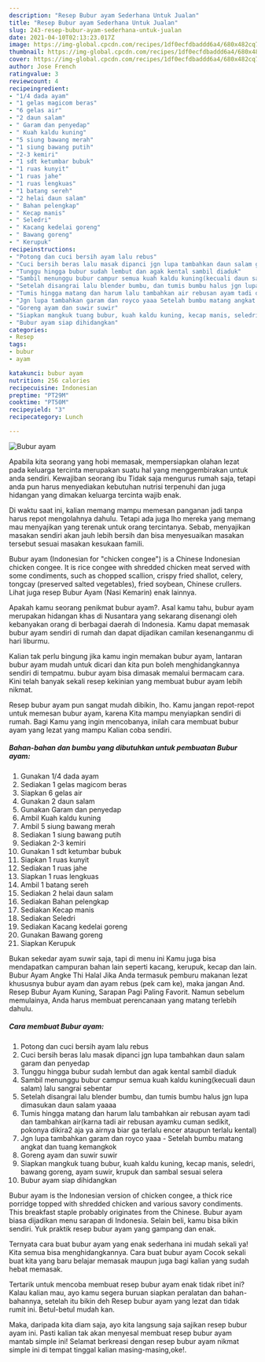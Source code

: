 ```yaml
---
description: "Resep Bubur ayam Sederhana Untuk Jualan"
title: "Resep Bubur ayam Sederhana Untuk Jualan"
slug: 243-resep-bubur-ayam-sederhana-untuk-jualan
date: 2021-04-10T02:13:23.017Z
image: https://img-global.cpcdn.com/recipes/1df0ecfdbaddd6a4/680x482cq70/bubur-ayam-foto-resep-utama.jpg
thumbnail: https://img-global.cpcdn.com/recipes/1df0ecfdbaddd6a4/680x482cq70/bubur-ayam-foto-resep-utama.jpg
cover: https://img-global.cpcdn.com/recipes/1df0ecfdbaddd6a4/680x482cq70/bubur-ayam-foto-resep-utama.jpg
author: Jose French
ratingvalue: 3
reviewcount: 4
recipeingredient:
- "1/4 dada ayam"
- "1 gelas magicom beras"
- "6 gelas air"
- "2 daun salam"
- " Garam dan penyedap"
- " Kuah kaldu kuning"
- "5 siung bawang merah"
- "1 siung bawang putih"
- "2-3 kemiri"
- "1 sdt ketumbar bubuk"
- "1 ruas kunyit"
- "1 ruas jahe"
- "1 ruas lengkuas"
- "1 batang sereh"
- "2 helai daun salam"
- " Bahan pelengkap"
- " Kecap manis"
- " Seledri"
- " Kacang kedelai goreng"
- " Bawang goreng"
- " Kerupuk"
recipeinstructions:
- "Potong dan cuci bersih ayam lalu rebus"
- "Cuci bersih beras lalu masak dipanci jgn lupa tambahkan daun salam garam dan penyedap"
- "Tunggu hingga bubur sudah lembut dan agak kental sambil diaduk"
- "Sambil menunggu bubur campur semua kuah kaldu kuning(kecuali daun salam) lalu sangrai sebentar"
- "Setelah disangrai lalu blender bumbu, dan tumis bumbu halus jgn lupa dimasukan daun salam yaaaa"
- "Tumis hingga matang dan harum lalu tambahkan air rebusan ayam tadi dan tambahkan air(karna tadi air rebusan ayamku cuman sedikit, pokonya dikira2 aja ya airnya biar ga terlalu encer ataupun terlalu kental)"
- "Jgn lupa tambahkan garam dan royco yaaa Setelah bumbu matang angkat dan tuang kemangkok"
- "Goreng ayam dan suwir suwir"
- "Siapkan mangkuk tuang bubur, kuah kaldu kuning, kecap manis, seledri, bawang goreng, ayam suwir, krupuk dan sambal sesuai selera"
- "Bubur ayam siap dihidangkan"
categories:
- Resep
tags:
- bubur
- ayam

katakunci: bubur ayam 
nutrition: 256 calories
recipecuisine: Indonesian
preptime: "PT29M"
cooktime: "PT50M"
recipeyield: "3"
recipecategory: Lunch

---
```



![Bubur ayam](https://img-global.cpcdn.com/recipes/1df0ecfdbaddd6a4/680x482cq70/bubur-ayam-foto-resep-utama.jpg)

Apabila kita seorang yang hobi memasak, mempersiapkan olahan lezat pada keluarga tercinta merupakan suatu hal yang menggembirakan untuk anda sendiri. Kewajiban seorang ibu Tidak saja mengurus rumah saja, tetapi anda pun harus menyediakan kebutuhan nutrisi terpenuhi dan juga hidangan yang dimakan keluarga tercinta wajib enak.

Di waktu  saat ini, kalian memang mampu memesan panganan jadi tanpa harus repot mengolahnya dahulu. Tetapi ada juga lho mereka yang memang mau menyajikan yang terenak untuk orang tercintanya. Sebab, menyajikan masakan sendiri akan jauh lebih bersih dan bisa menyesuaikan masakan tersebut sesuai masakan kesukaan famili. 

Bubur ayam (Indonesian for &#34;chicken congee&#34;) is a Chinese Indonesian chicken congee. It is rice congee with shredded chicken meat served with some condiments, such as chopped scallion, crispy fried shallot, celery, tongcay (preserved salted vegetables), fried soybean, Chinese crullers. Lihat juga resep Bubur Ayam (Nasi Kemarin) enak lainnya.

Apakah kamu seorang penikmat bubur ayam?. Asal kamu tahu, bubur ayam merupakan hidangan khas di Nusantara yang sekarang disenangi oleh kebanyakan orang di berbagai daerah di Indonesia. Kamu dapat memasak bubur ayam sendiri di rumah dan dapat dijadikan camilan kesenanganmu di hari liburmu.

Kalian tak perlu bingung jika kamu ingin memakan bubur ayam, lantaran bubur ayam mudah untuk dicari dan kita pun boleh menghidangkannya sendiri di tempatmu. bubur ayam bisa dimasak memalui bermacam cara. Kini telah banyak sekali resep kekinian yang membuat bubur ayam lebih nikmat.

Resep bubur ayam pun sangat mudah dibikin, lho. Kamu jangan repot-repot untuk memesan bubur ayam, karena Kita mampu menyiapkan sendiri di rumah. Bagi Kamu yang ingin mencobanya, inilah cara membuat bubur ayam yang lezat yang mampu Kalian coba sendiri.

<!--inarticleads1-->

##### Bahan-bahan dan bumbu yang dibutuhkan untuk pembuatan Bubur ayam:

1. Gunakan 1/4 dada ayam
1. Sediakan 1 gelas magicom beras
1. Siapkan 6 gelas air
1. Gunakan 2 daun salam
1. Gunakan  Garam dan penyedap
1. Ambil  Kuah kaldu kuning
1. Ambil 5 siung bawang merah
1. Sediakan 1 siung bawang putih
1. Sediakan 2-3 kemiri
1. Gunakan 1 sdt ketumbar bubuk
1. Siapkan 1 ruas kunyit
1. Sediakan 1 ruas jahe
1. Siapkan 1 ruas lengkuas
1. Ambil 1 batang sereh
1. Sediakan 2 helai daun salam
1. Sediakan  Bahan pelengkap
1. Sediakan  Kecap manis
1. Sediakan  Seledri
1. Sediakan  Kacang kedelai goreng
1. Gunakan  Bawang goreng
1. Siapkan  Kerupuk


Bukan sekedar ayam suwir saja, tapi di menu ini Kamu juga bisa mendapatkan campuran bahan lain seperti kacang, kerupuk, kecap dan lain. Bubur Ayam Angke Thi Halal Jika Anda termasuk pemburu makanan lezat khususnya bubur ayam dan ayam rebus (pek cam ke), maka jangan And. Resep Bubur Ayam Kuning, Sarapan Pagi Paling Favorit. Namun sebelum memulainya, Anda harus membuat perencanaan yang matang terlebih dahulu. 

<!--inarticleads2-->

##### Cara membuat Bubur ayam:

1. Potong dan cuci bersih ayam lalu rebus
1. Cuci bersih beras lalu masak dipanci jgn lupa tambahkan daun salam garam dan penyedap
1. Tunggu hingga bubur sudah lembut dan agak kental sambil diaduk
1. Sambil menunggu bubur campur semua kuah kaldu kuning(kecuali daun salam) lalu sangrai sebentar
1. Setelah disangrai lalu blender bumbu, dan tumis bumbu halus jgn lupa dimasukan daun salam yaaaa
1. Tumis hingga matang dan harum lalu tambahkan air rebusan ayam tadi dan tambahkan air(karna tadi air rebusan ayamku cuman sedikit, pokonya dikira2 aja ya airnya biar ga terlalu encer ataupun terlalu kental)
1. Jgn lupa tambahkan garam dan royco yaaa - Setelah bumbu matang angkat dan tuang kemangkok
1. Goreng ayam dan suwir suwir
1. Siapkan mangkuk tuang bubur, kuah kaldu kuning, kecap manis, seledri, bawang goreng, ayam suwir, krupuk dan sambal sesuai selera
1. Bubur ayam siap dihidangkan


Bubur ayam is the Indonesian version of chicken congee, a thick rice porridge topped with shredded chicken and various savory condiments. This breakfast staple probably originates from the Chinese. Bubur ayam biasa dijadikan menu sarapan di Indonesia. Selain beli, kamu bisa bikin sendiri. Yuk praktik resep bubur ayam yang gampang dan enak. 

Ternyata cara buat bubur ayam yang enak sederhana ini mudah sekali ya! Kita semua bisa menghidangkannya. Cara buat bubur ayam Cocok sekali buat kita yang baru belajar memasak maupun juga bagi kalian yang sudah hebat memasak.

Tertarik untuk mencoba membuat resep bubur ayam enak tidak ribet ini? Kalau kalian mau, ayo kamu segera buruan siapkan peralatan dan bahan-bahannya, setelah itu bikin deh Resep bubur ayam yang lezat dan tidak rumit ini. Betul-betul mudah kan. 

Maka, daripada kita diam saja, ayo kita langsung saja sajikan resep bubur ayam ini. Pasti kalian tak akan menyesal membuat resep bubur ayam mantab simple ini! Selamat berkreasi dengan resep bubur ayam nikmat simple ini di tempat tinggal kalian masing-masing,oke!.


